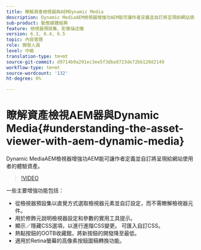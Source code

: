 ```yaml
---
title: 瞭解資產檢視器與AEMDynamic Media
description: Dynamic MediaAEM檢視器增強功AEM能可讓作者定義並自訂將呈現給網站使用者的體驗資產。
sub-product: 動態媒體經典
feature: 檢視器預設集、影像描述檔
version: 6.3, 6.4, 6.5
topic: 內容管理
role: 開發人員
level: 中級
translation-type: tm+mt
source-git-commit: d9714b9a291ec3ee5f3dba9723de72bb120d2149
workflow-type: tm+mt
source-wordcount: '132'
ht-degree: 0%

---
```



# 瞭解資產檢視AEM器與Dynamic Media{#understanding-the-asset-viewer-with-aem-dynamic-media}

Dynamic MediaAEM檢視器增強功AEM能可讓作者定義並自訂將呈現給網站使用者的體驗資產。

>[!VIDEO](https://video.tv.adobe.com/v/17783/?quality=9&learn=on)

一些主要增強功能包括：

* 從檢視器預設集以直覺方式選取檢視器元素並自訂設定，而不需瞭解檢視器元件。
* 用於修飾元說明檢視器設定和參數的實用工具提示。
* 顯示／隱藏CSS選項，以進行進階CSS變更。 可匯入自訂CSS。
* 熱點按鈕的OOTB收藏館，將新按鈕的開發降至最低。
* 適用於Retina螢幕的高像素按鈕圖稿轉換功能。